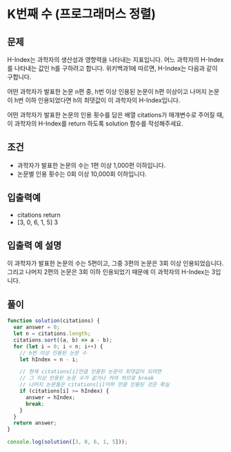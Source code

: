 # K번째 수 (프로그래머스 정렬)

## 문제

H-Index는 과학자의 생산성과 영향력을 나타내는 지표입니다. 어느 과학자의 H-Index를 나타내는 값인 h를 구하려고 합니다. 위키백과1에 따르면, H-Index는 다음과 같이 구합니다.<br>

어떤 과학자가 발표한 논문 n편 중, h번 이상 인용된 논문이 h편 이상이고 나머지 논문이 h번 이하 인용되었다면 h의 최댓값이 이 과학자의 H-Index입니다.<br>

어떤 과학자가 발표한 논문의 인용 횟수를 담은 배열 citations가 매개변수로 주어질 때, 이 과학자의 H-Index를 return 하도록 solution 함수를 작성해주세요.<br>



## 조건

- 과학자가 발표한 논문의 수는 1편 이상 1,000편 이하입니다.
- 논문별 인용 횟수는 0회 이상 10,000회 이하입니다.

## 입출력예

- citations	return
- [3, 0, 6, 1, 5]	3
  
## 입출력 예 설명

이 과학자가 발표한 논문의 수는 5편이고, 그중 3편의 논문은 3회 이상 인용되었습니다. 그리고 나머지 2편의 논문은 3회 이하 인용되었기 때문에 이 과학자의 H-Index는 3입니다.

## 풀이

```js
function solution(citations) {
  var answer = 0;
  let n = citations.length;
  citations.sort((a, b) => a - b);
  for (let i = 0; i < n; i++) {
    // h번 이상 인용된 논문 수
    let hIndex = n - i;

    // 현재 citations[i]만큼 인용된 논문이 최댓값이 되려면
    // 그 이상 인용된 논문 수가 같거나 커야 하므로 break
    // 나머지 논문들은 citations[i]이하 만큼 인용된 것은 확실
    if (citations[i] >= hIndex) {
      answer = hIndex;
      break;
    }
  }
  return answer;
}

console.log(solution([3, 0, 6, 1, 5]));
```